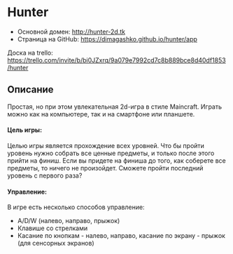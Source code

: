 # Hunter
- Основной домен: http://hunter-2d.tk
- Страница на GitHub: https://dimagashko.github.io/hunter/app

Доска на trello: https://trello.com/invite/b/bi0JZxrq/9a079e7992cd7c8b889bce8d40df1853/hunter

## Описание
Простая, но при этом увлекательная 2d-игра в стиле Maincraft. Играть можно как на компьютере, так и на смартфоне или планшете.

#### Цель игры:
Целью игры является прохождение всех уровней. Что бы пройти уровень нужно собрать все ценные предметы, и только после этого прийти на финиш.
Если вы придете на финиша до того, как соберете все предметы, то ничего не произойдет.
Сможете пройти последний уровень с первого раза?

#### Управление:
В игре есть несколько способов управление:
- A/D/W (налево, направо, прыжок)
- Клавише со стрелками
- Касание по кнопкам - налево, направо, касание по экрану - прыжок (для сенсорных экранов)

